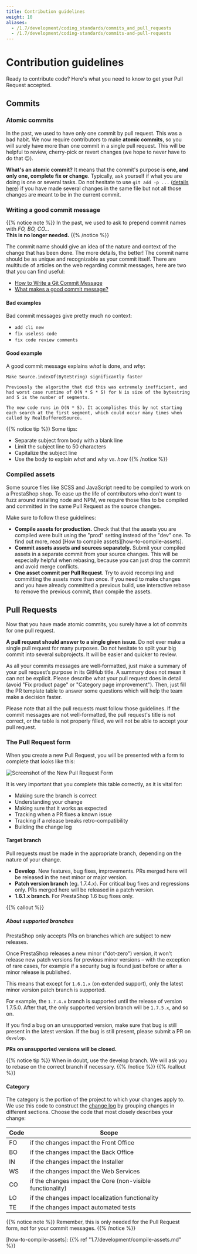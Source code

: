 ```yaml
---
title: Contribution guidelines
weight: 10
aliases:
  - /1.7/development/coding_standards/commits_and_pull_requests
  - /1.7/development/coding-standards/commits-and-pull-requests
---
```


# Contribution guidelines

Ready to contribute code? Here's what you need to know to get your Pull Request accepted.

## Commits

### Atomic commits

In the past, we used to have only one commit by pull request. This was a bad habit. We now require contributors to make **atomic commits**, so you will surely have more than one commit in a single pull request. This will be helpful to review, cherry-pick or revert changes (we hope to never have to do that 😉).

**What's an atomic commit?** It means that the commit's purpose is **one, and only one, complete fix or change**. Typically, ask yourself if what you are doing is one or several tasks. Do not hesitate to use `git add -p ...` ([details here](https://git-scm.com/book/en/v2/Git-Tools-Interactive-Staging)) if you have made several changes in the same file but not all those changes are meant to be in the current commit.

### Writing a good commit message

{{% notice note %}}
In the past, we used to ask to prepend commit names with *FO, BO, CO...* <br>
**This is no longer needed.**
{{% /notice %}}

The commit name should give an idea of the nature and context of the change that has been done. The more details, the better! The commit name should be as unique and recognizable as your commit itself. There are multitude of articles on the web regarding commit messages, here are two that you can find useful:

- [How to Write a Git Commit Message](https://chris.beams.io/posts/git-commit/)
- [What makes a good commit message?](https://hackernoon.com/what-makes-a-good-commit-message-995d23687ad)

#### Bad examples

Bad commit messages give pretty much no context:

- `add cli new`
- `fix useless code`
- `fix code review comments`

#### Good example

A good commit message explains _what_ is done, and _why_: 
```text
Make Source.indexOf(ByteString) significantly faster

Previously the algorithm that did this was extremely inefficient, and
had worst case runtime of O(N * S * S) for N is size of the bytestring
and S is the number of segments.

The new code runs in O(N * S). It accomplishes this by not starting
each search at the first segment, which could occur many times when
called by RealBufferedSource.
```

{{% notice tip %}}
Some tips:

- Separate subject from body with a blank line
- Limit the subject line to 50 characters
- Capitalize the subject line
- Use the body to explain _what_ and _why_ vs. _how_
{{% /notice %}}

### Compiled assets

Some source files like SCSS and JavaScript need to be compiled to work on a PrestaShop shop. To ease up the life of contributors who don't want to fuzz around installing node and NPM, we require those files to be compiled and committed in the same Pull Request as the source changes.

Make sure to follow these guidelines:

- **Compile assets for production.** Check that that the assets you are compiled were built using the "prod" setting instead of the "dev" one. To find out more, read [How to compile assets][how-to-compile-assets].
- **Commit assets assets and sources separately.** Submit your compiled assets in a separate commit from your source changes. This will be especially helpful when rebasing, because you can just drop the commit and avoid merge conflicts.
- **One asset commit per Pull Request**. Try to avoid recompiling and committing the assets more than once. If you need to make changes and you have already committed a previous build, use interactive rebase to remove the previous commit, _then_ compile the assets. 


## Pull Requests

Now that you have made atomic commits, you surely have a lot of commits for one pull request.
 
**A pull request should answer to a single given issue**. Do not ever make a single pull request for many purposes. Do not hesitate to split your big commit into several subprojects. It will be easier and quicker to review.

As all your commits messages are well-formatted, just make a summary of your pull request’s purpose in its GitHub title. A summary does not mean it can not be explicit. Please describe what your pull request does in detail (avoid "Fix product page" or "Category page improvement"). Then, just fill the PR template table to answer some questions which will help the team make a decision faster.

Please note that all the pull requests must follow those guidelines. If the commit messages are not well-formatted, the pull request's title is not correct, or the table is not properly filled, we will not be able to accept your pull request.

### The Pull Request form

When you create a new Pull Request, you will be presented with a form to complete that looks like this:

![Screenshot of the New Pull Request Form](../img/new-pull-request.png)

It is very important that you complete this table correctly, as it is vital for:

- Making sure the branch is correct
- Understanding your change
- Making sure that it works as expected
- Tracking when a PR fixes a known issue
- Tracking if a release breaks retro-compatibility
- Building the change log

#### Target branch

Pull requests must be made in the appropriate branch, depending on the nature of your change.

* **Develop**. New features, bug fixes, improvements. PRs merged here will be released in the next minor or major version.
* **Patch version branch** (eg. 1.7.4.x). For critical bug fixes and regressions only. PRs merged here will be released in a patch version. 
* **1.6.1.x branch**. For PrestaShop 1.6 bug fixes only. 

{{% callout %}}

##### About supported branches

PrestaShop only accepts PRs on branches which are subject to new releases.

Once PrestaShop releases a new minor ("dot-zero") version, it won't release new patch versions for previous minor versions – with the exception of rare cases, for example if a security bug is found just before or after a minor release is published.

This means that except for `1.6.1.x` (on extended support), only the latest minor version patch branch is supported.

For example, the `1.7.4.x` branch is supported until the release of version 1.7.5.0. After that, the only supported version branch will be `1.7.5.x`, and so on.

If you find a bug on an unsupported version, make sure that bug is still present in the latest version. If the bug is still present, please submit a PR on `develop`.

**PRs on unsupported versions will be closed.**

{{% notice tip %}}
When in doubt, use the develop branch. We will ask you to rebase on the correct branch if necessary.
{{% /notice %}}
{{% /callout %}}

#### Category

The category is the portion of the project to which your changes apply to. We use this code to construct the [change log](https://github.com/PrestaShop/PrestaShop/blob/develop/docs/CHANGELOG.txt) by grouping changes in different sections. Choose the code that most closely describes your change:

Code | Scope
-----|------
FO | if the changes impact the Front Office
BO | if the changes impact the Back Office
IN | if the changes impact the Installer
WS | if the changes impact the Web Services
CO | if the changes impact the Core (non-visible functionality)
LO | if the changes impact localization functionality
TE | if the changes impact automated tests

{{% notice note %}}
Remember, this is only needed for the Pull Request form, not for your commit messages.
{{% /notice %}} 

[how-to-compile-assets]: {{% ref "1.7/development/compile-assets.md" %}}
